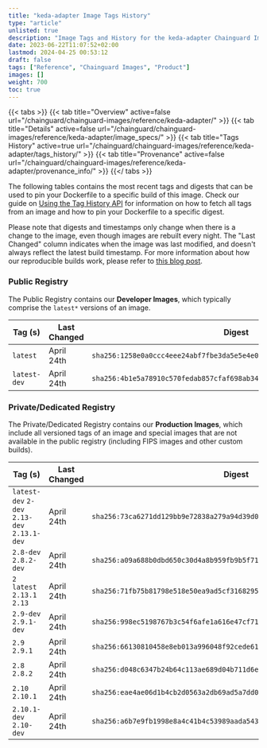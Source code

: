 ```yaml
---
title: "keda-adapter Image Tags History"
type: "article"
unlisted: true
description: "Image Tags and History for the keda-adapter Chainguard Image"
date: 2023-06-22T11:07:52+02:00
lastmod: 2024-04-25 00:53:12
draft: false
tags: ["Reference", "Chainguard Images", "Product"]
images: []
weight: 700
toc: true
---
```


{{< tabs >}}
{{< tab title="Overview" active=false url="/chainguard/chainguard-images/reference/keda-adapter/" >}}
{{< tab title="Details" active=false url="/chainguard/chainguard-images/reference/keda-adapter/image_specs/" >}}
{{< tab title="Tags History" active=true url="/chainguard/chainguard-images/reference/keda-adapter/tags_history/" >}}
{{< tab title="Provenance" active=false url="/chainguard/chainguard-images/reference/keda-adapter/provenance_info/" >}}
{{</ tabs >}}

The following tables contains the most recent tags and digests that can be used to pin your Dockerfile to a specific build of this image. Check our guide on [Using the Tag History API](/chainguard/chainguard-images/using-the-tag-history-api/) for information on how to fetch all tags from an image and how to pin your Dockerfile to a specific digest.

Please note that digests and timestamps only change when there is a change to the image, even though images are rebuilt every night. The "Last Changed" column indicates when the image was last modified, and doesn't always reflect the latest build timestamp. For more information about how our reproducible builds work, please refer to [this blog post](https://www.chainguard.dev/unchained/reproducing-chainguards-reproducible-image-builds).

### Public Registry
The Public Registry contains our **Developer Images**, which typically comprise the `latest*` versions of an image.

| Tag (s)       | Last Changed | Digest                                                                    |
|---------------|--------------|---------------------------------------------------------------------------|
|  `latest`     | April 24th   | `sha256:1258e0a0ccc4eee24abf7fbe3da5e5e4e0d555d2fc8643141190b5a18878cd7a` |
|  `latest-dev` | April 24th   | `sha256:4b1e5a78910c570fedab857cfaf698ab34de9b3cfdb8b5f4cb9a14f73a36da51` |


### Private/Dedicated Registry
The Private/Dedicated Registry contains our **Production Images**, which include all versioned tags of an image and special images that are not available in the public registry (including FIPS images and other custom builds).

| Tag (s)                                       | Last Changed | Digest                                                                    |
|-----------------------------------------------|--------------|---------------------------------------------------------------------------|
|  `latest-dev` `2-dev` `2.13-dev` `2.13.1-dev` | April 24th   | `sha256:73ca6271dd129bb9e72838a279a94d39d002e53ec8258d18c1fcf84d5eea865a` |
|  `2.8-dev` `2.8.2-dev`                        | April 24th   | `sha256:a09a688b0dbd650c30d4a8b959fb9b5f71bcab94ce808c197b73a55962c3664a` |
|  `2` `latest` `2.13.1` `2.13`                 | April 24th   | `sha256:71fb75b81798e518e50ea9ad5cf316829518d25a008ab99bf47f499828d54d22` |
|  `2.9-dev` `2.9.1-dev`                        | April 24th   | `sha256:998ec5198767b3c54f6afe1a616e47cf714509a05dba8f62c621e2d448330244` |
|  `2.9` `2.9.1`                                | April 24th   | `sha256:66130810458e8eb013a996048f92cede61a62aa3f91076892ccafff3f1f04f56` |
|  `2.8` `2.8.2`                                | April 24th   | `sha256:d048c6347b24b64c113ae689d04b711d6ea829d7d8157864544079f0e3ac2d9f` |
|  `2.10` `2.10.1`                              | April 24th   | `sha256:eae4ae06d1b4cb2d0563a2db69ad5a7dd00b8b0d5c7b80a6e5db9b8f1d540778` |
|  `2.10.1-dev` `2.10-dev`                      | April 24th   | `sha256:a6b7e9fb1998e8a4c41b4c53989aada54346c949a3e4658d05933cbf7554510c` |

